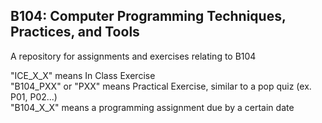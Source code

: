 ## B104: Computer Programming Techniques, Practices, and Tools
A repository for assignments and exercises relating to B104

"ICE_X_X" means In Class Exercise\
"B104_PXX" or "PXX" means Practical Exercise, similar to a pop quiz (ex. P01, P02...)\
"B104_X_X" means a programming assignment due by a certain date
